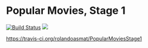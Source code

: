 # Popular Movies, Stage 1

[![Build Status](https://travis-ci.org/rolandoasmat/PopularMoviesStage1.svg?branch=master)](https://travis-ci.org/rolandoasmat/PopularMoviesStage1)
![](https://img.shields.io/badge/platform-Android-blue.svg?style=flat)




https://travis-ci.org/rolandoasmat/PopularMoviesStage1